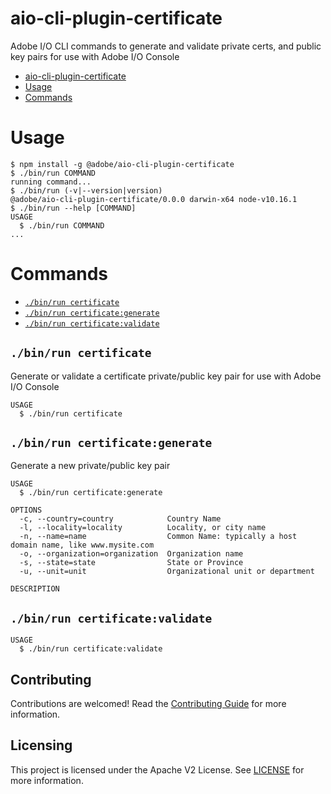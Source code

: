 # aio-cli-plugin-certificate
Adobe I/O CLI commands to generate and validate private certs, and public key pairs for use with Adobe I/O Console

<!-- toc -->
* [aio-cli-plugin-certificate](#aio-cli-plugin-certificate)
* [Usage](#usage)
* [Commands](#commands)
<!-- tocstop -->
# Usage
<!-- usage -->
```sh-session
$ npm install -g @adobe/aio-cli-plugin-certificate
$ ./bin/run COMMAND
running command...
$ ./bin/run (-v|--version|version)
@adobe/aio-cli-plugin-certificate/0.0.0 darwin-x64 node-v10.16.1
$ ./bin/run --help [COMMAND]
USAGE
  $ ./bin/run COMMAND
...
```
<!-- usagestop -->
# Commands
<!-- commands -->
* [`./bin/run certificate`](#binrun-certificate)
* [`./bin/run certificate:generate`](#binrun-certificategenerate)
* [`./bin/run certificate:validate`](#binrun-certificatevalidate)

## `./bin/run certificate`

Generate or validate a certificate private/public key pair for use with Adobe I/O Console

```
USAGE
  $ ./bin/run certificate
```

## `./bin/run certificate:generate`

Generate a new private/public key pair

```
USAGE
  $ ./bin/run certificate:generate

OPTIONS
  -c, --country=country            Country Name
  -l, --locality=locality          Locality, or city name
  -n, --name=name                  Common Name: typically a host domain name, like www.mysite.com
  -o, --organization=organization  Organization name
  -s, --state=state                State or Province
  -u, --unit=unit                  Organizational unit or department

DESCRIPTION
```

## `./bin/run certificate:validate`

```
USAGE
  $ ./bin/run certificate:validate
```
<!-- commandsstop -->

## Contributing

Contributions are welcomed! Read the [Contributing Guide](./CONTRIBUTING.md) for more information.

## Licensing

This project is licensed under the Apache V2 License. See [LICENSE](LICENSE) for more information.
